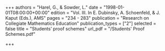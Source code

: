 +++
authors = "Harel, G., & Sowder, L."
date = "1998-01-01T08:00:00+00:00"
edition = "Vol. III. In E. Dubinsky, A. Schoenfeld, & J. Kaput (Eds.), AMS"
pages = "234 - 283"
publication = "Research on Collegiate Mathematics Education"
publication_types = ["2"]
selected = false
title = "Students’ proof schemes"
url_pdf = "/Students' Proof Schemes.pdf"

+++
